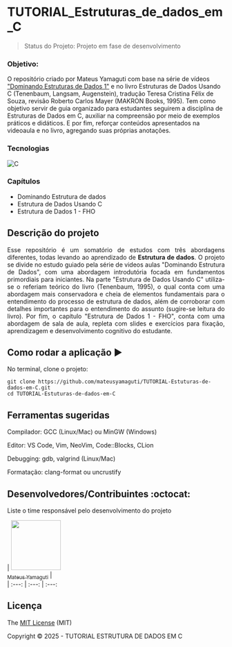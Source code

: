 # TUTORIAL_Estruturas_de_dados_em_C

> Status do Projeto: Projeto em fase de desenvolvimento

<h3>Objetivo:</h3> 
<p>
O repositório criado por Mateus Yamaguti com base na série de vídeos <a href = "https://www.youtube.com/playlist?list=PL3ZslI15yo2r-gHJtjORRMRKMSNRpf7u5">"Dominando Estruturas de Dados 1"</a> e no livro Estruturas de Dados Usando C (Tenenbaum, Langsam, Augenstein), tradução Teresa Cristina Félix de Souza, revisão Roberto Carlos Mayer (MAKRON Books, 1995). Tem como objetivo servir de guia organizado para estudantes seguirem a disciplina de Estruturas de Dados em C, auxiliar na compreensão por meio de exemplos práticos e didáticos. E por fim, reforçar conteúdos apresentados na videoaula e no livro, agregando suas próprias anotações.
</p>

### Tecnologias

![C](https://img.shields.io/badge/c-%2300599C.svg?style=for-the-badge&logo=c&logoColor=white)


### Capítulos 

- Dominando Estrutura de dados
- Estrutura de Dados Usando C
- Estrutura de Dados 1 - FHO

## Descrição do projeto 

<p align="justify">
  Esse repositório é um somatório de estudos com três abordagens diferentes, todas levando ao aprendizado de <strong>Estrutura de dados</strong>. O projeto se divide no estudo guiado pela série de videos aulas "Dominando Estrutura de Dados", com uma abordagem introdutória focada em fundamentos primordiais para iniciantes. Na parte "Estrutura de Dados Usando C" utiliza-se o referiam teórico do livro (Tenenbaum, 1995), o qual conta com uma abordagem mais conservadora e cheia de elementos fundamentais para o entendimento do processo de estrutura de dados, além de corroborar com detalhes importantes para o entendimento do assunto (sugire-se leitura do livro). Por fim, o capítulo "Estrutura de Dados 1 - FHO", conta com uma abordagem de sala de aula, repleta com slides e exercícios para fixação, aprendizagem e desenvolvimento cognitivo do estudante.
</p>

## Como rodar a aplicação :arrow_forward:

No terminal, clone o projeto: 

```
git clone https://github.com/mateusyamaguti/TUTORIAL-Estuturas-de-dados-em-C.git
cd TUTORIAL-Estuturas-de-dados-em-C
```

##  Ferramentas sugeridas
Compilador: GCC (Linux/Mac) ou MinGW (Windows)

Editor: VS Code, Vim, NeoVim, Code::Blocks, CLion

Debugging: gdb, valgrind (Linux/Mac)

Formatação: clang-format ou uncrustify

## Desenvolvedores/Contribuintes :octocat:

Liste o time responsável pelo desenvolvimento do projeto

| [<img src="https://avatars.githubusercontent.com/u/104587996?s=400&u=3566cc0da3b05b02e8cd36bed3c709d0046f5b61&v=4" width=115><br><sub>Mateus Yamaguti</sub>](https://github.com/Diana-ops) |  
| :---: | :---: | :---: 

## Licença 

The [MIT License]() (MIT)

Copyright :copyright: 2025 - TUTORIAL ESTRUTURA DE DADOS EM C

